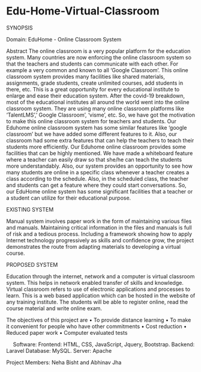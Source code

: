 # Edu-Home-Virtual-Classroom


SYNOPSIS

Domain: 
EduHome - Online Classroom System

Abstract
The online classroom is a very popular platform for the education system. Many countries are now enforcing the online classroom system so that the teachers and students can communicate with each other. For example a very common and known to all ‘Google Classroom’. This online classroom system provides many facilities like shared materials, assignments, grade students, create unlimited courses, add students in there, etc. This is a great opportunity for every educational institute to enlarge and ease their education system. After the covid-19 breakdown, most of the educational institutes all around the world went into the online classroom system. They are using many online classroom platforms like ‘TalentLMS’,’ Google Classroom’, ‘visme’, etc. So, we have got the motivation to make this online classroom system for teachers and students. Our Eduhome online classroom system has some similar features like ‘google classroom’ but we have added some different features to it. Also, our classroom had some extra features that can help the teachers to teach their students more efficiently. Our Eduhome online classroom provides some facilities that can be highly mentioned. We have made a whiteboard feature where a teacher can easily draw so that she/he can teach the students more understandably. Also, our system provides an opportunity to see how many students are online in a specific class whenever a teacher creates a class according to the schedule. Also, in the scheduled class, the teacher and students can get a feature where they could start conversations. So, our EduHome online system has some significant facilities that a teacher or a student can utilize for their educational purpose.


EXISTING SYSTEM

Manual system involves paper work in the form of maintaining various files and manuals. Maintaining critical information in the files and manuals is full of risk and a tedious process. Including a framework showing how to apply Internet technology progressively as skills and confidence grow, the project demonstrates the route from adapting materials to developing a virtual course.

PROPOSED SYSTEM

Education through the internet, network and a computer is virtual classroom system. This helps in network enabled transfer of skills and knowledge. Virtual classroom refers to use of electronic applications and processes to learn. This is a web based application which can be hosted in the website of any training institute. The students will be able to register online, read the course material and write online exam.

The objectives of this project are 
• To provide distance learning
• To make it convenient for people who have other commitments
• Cost reduction
• Reduced paper work
• Computer evaluated tests



 
Software:
Frontend: HTML, CSS, JavaScript, Jquery, Bootstrap.
Backend: Laravel
Database: MySQL.
Server: Apache

Project Members: 
Neha Bisht and Abhinav Jha

